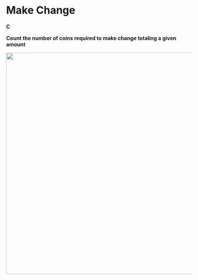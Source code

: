 # Make Change
<strong>C<br>

Count the number of coins required to make change totaling a given amount

<img src ="http://41.media.tumblr.com/770a1c7f7b9b18abd6163029def324b0/tumblr_inline_nt5bp3yXj51tvc5hi_1280.png" width="600">
